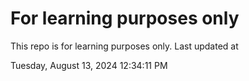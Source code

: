 # For learning purposes only
This repo is for learning purposes only.
Last updated at

Tuesday, August 13, 2024 12:34:11 PM

